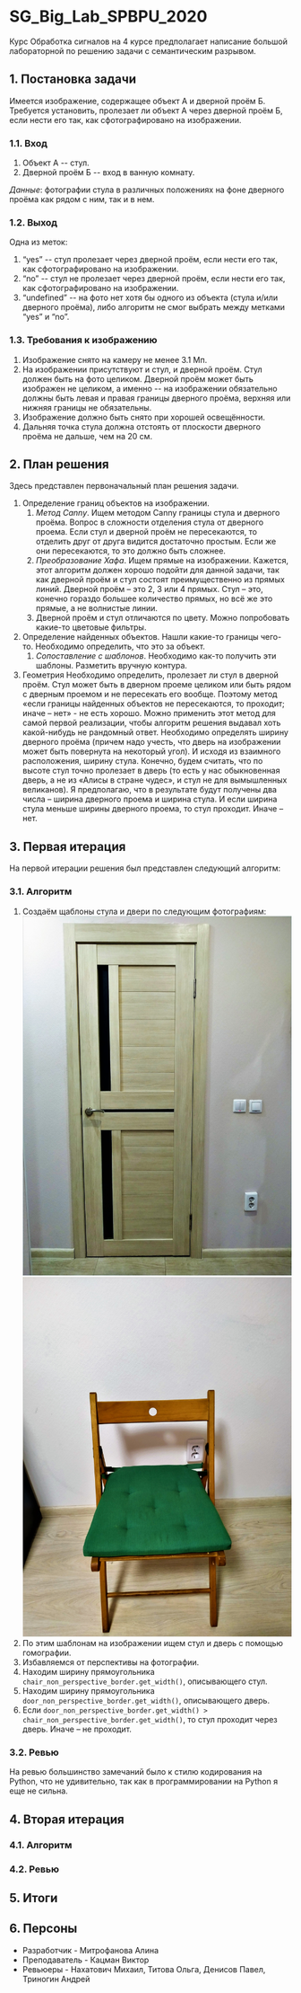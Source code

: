 # SG_Big_Lab_SPBPU_2020

Курс Обработка сигналов на 4 курсе предполагает написание большой лабораторной по решению задачи с семантическим разрывом.

## 1. Постановка задачи
Имеется изображение, содержащее объект А и дверной проём Б. Требуется установить, пролезает ли объект А через дверной проём Б, если нести его так, как сфотографировано на изображении.
### 1.1. Вход
1. Объект А -- стул.
2. Дверной проём Б -- вход в ванную комнату.

*Данные*: фотографии стула в различных положениях на фоне дверного проёма как рядом с ним, так и в нем.

### 1.2. Выход
Одна из меток:

1. “yes” -- стул пролезает через дверной проём, если нести его так, как сфотографировано на изображении.
2. “no” -- стул не пролезает через дверной проём, если нести его так, как сфотографировано на изображении.
3. “undefined” -- на фото нет хотя бы одного из объекта (стула и/или дверного проёма), либо алгоритм не смог выбрать между метками “yes” и “no”.

### 1.3. Требования к изображению
1. Изображение снято на камеру не менее 3.1 Мп.
2. На изображении присутствуют и стул, и дверной проём. Стул должен быть на фото целиком. 
Дверной проём может быть изображен не целиком, а именно -- на изображении обязательно должны быть левая и правая границы дверного проёма, верхняя или нижняя границы не обязательны.
3. Изображение должно быть снято при хорошей освещённости.
4. Дальняя точка стула должна отстоять от плоскости дверного проёма не дальше, чем на 20 см.

## 2. План решения
Здесь представлен первоначальный план решения задачи.
1. Определение границ объектов на изображении.
    1. *Метод Canny*.
    Ищем методом Canny границы стула и дверного проёма. Вопрос в сложности отделения стула от дверного проема. Если стул и дверной проём не пересекаются, то отделить друг от друга видится достаточно простым. Если же они пересекаются, то это должно быть сложнее.
    2. *Преобразование Хафа*.
    Ищем прямые на изображении. Кажется, этот алгоритм должен хорошо подойти для данной задачи, так как дверной проём и стул состоят преимущественно из прямых линий. Дверной проём – это 2, 3 или 4 прямых. Стул – это, конечно гораздо большее количество прямых, но всё же это прямые, а не волнистые линии.
    3. Дверной проём и стул отличаются по цвету. Можно попробовать какие-то цветовые фильтры.
2. Определение найденных объектов.
Нашли какие-то границы чего-то. Необходимо определить, что это за объект. 
    1. *Сопоставление с шаблонов*.
    Необходимо как-то получить эти шаблоны. Разметить вручную контура.
3. Геометрия
Необходимо определить, пролезает ли стул в дверной проём. Стул может быть в дверном проеме целиком или быть рядом с дверным проемом и не пересекать его вообще. 
Поэтому метод «если границы найденных объектов не пересекаются, то проходит; иначе – нет» - не есть хорошо. Можно применить этот метод для самой первой реализации, чтобы алгоритм решения выдавал хоть какой-нибудь не рандомный ответ.
Необходимо определять ширину дверного проёма (причем надо учесть, что дверь на изображении может быть повернута на некоторый угол). И исходя из взаимного расположения, ширину стула. Конечно, будем считать, что по высоте стул точно пролезает в дверь (то есть у нас обыкновенная дверь, а не из «Алисы в стране чудес», и стул не для вымышленных великанов).
Я предполагаю, что в результате будут получены два числа – ширина дверного проема и ширина стула. И если ширина стула меньше ширины дверного проема, то стул проходит. Иначе – нет.
## 3. Первая итерация
На первой итерации решения был представлен следующий алгоритм:
### 3.1. Алгоритм
1. Создаём щаблоны стула и двери по следующим фотографиям:
![Альтернативный текст](./Data/undef_02.jpg "Шаблон двери")
![Альтернативный текст](./Data/undef_04.jpg "Шаблон стула")
2. По этим шаблонам на изображении ищем стул и дверь с помощью гомографии.
3. Избавляемся от перспективы на фотографии.
4. Находим ширину прямоугольника `chair_non_perspective_border.get_width()`, описывающего стул.
5. Находим ширину прямоугольника `door_non_perspective_border.get_width()`, описывающего дверь.
6. Если `door_non_perspective_border.get_width() > chair_non_perspective_border.get_width()`, 
то стул проходит через дверь. Иначе – не проходит.
### 3.2. Ревью
На ревью большинство замечаний было к стилю кодирования на Python, что не удивительно, так как в программировании на Python я еще не сильна.
## 4. Вторая итерация
### 4.1. Алгоритм
### 4.2. Ревью

## 5. Итоги

## 6. Персоны
* Разработчик - Митрофанова Алина
* Преподаватель - Кацман Виктор
* Ревьюеры - Нахатович Михаил, Титова Ольга, Денисов Павел, Триногин Андрей
